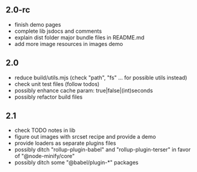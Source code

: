 ## 2.0-rc

-   finish demo pages
-   complete lib jsdocs and comments
-   explain dist folder major bundle files in README.md
-   add more image resources in images demo

## 2.0

-   reduce build/utils.mjs (check "path", "fs" ... for possible utils instead)
-   check unit test files (follow todos)
-   possibly enhance cache param: true|false|(int)seconds
-   possibly refactor build files

## 2.1

-   check TODO notes in lib
-   figure out images with srcset recipe and provide a demo
-   provide loaders as separate plugins files
-   possibly ditch "rollup-plugin-babel" and "rollup-plugin-terser" in favor of "@node-minify/core"
-   possibly ditch some "@babel/plugin-\*" packages

